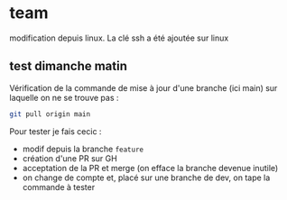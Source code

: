 # team

modification depuis linux.
La clé ssh a été ajoutée sur linux

## test dimanche matin
Vérification de la commande de mise à jour d'une branche (ici main) sur laquelle on ne se trouve pas :
```bash
git pull origin main
```
Pour tester je fais cecic :
- modif depuis la branche ```feature```
- création d'une PR sur GH 
- acceptation de la PR et merge (on efface la branche devenue inutile)
- on change de compte et, placé sur une branche de dev, on tape la commande à tester
